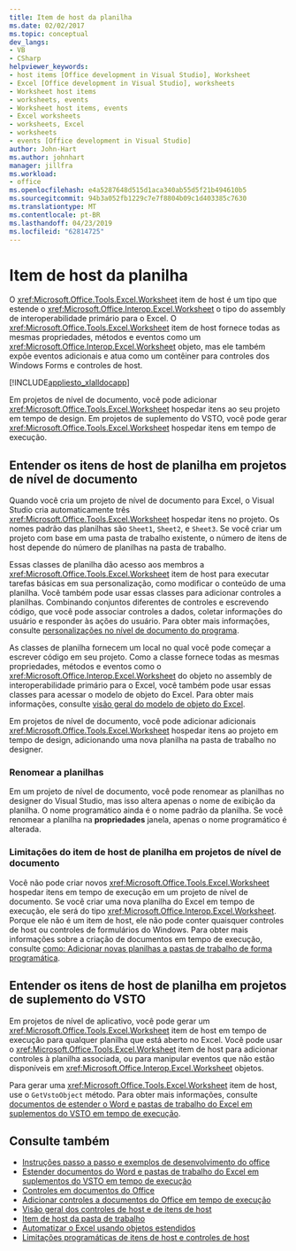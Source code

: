 ```yaml
---
title: Item de host da planilha
ms.date: 02/02/2017
ms.topic: conceptual
dev_langs:
- VB
- CSharp
helpviewer_keywords:
- host items [Office development in Visual Studio], Worksheet
- Excel [Office development in Visual Studio], worksheets
- Worksheet host items
- worksheets, events
- Worksheet host items, events
- Excel worksheets
- worksheets, Excel
- worksheets
- events [Office development in Visual Studio]
author: John-Hart
ms.author: johnhart
manager: jillfra
ms.workload:
- office
ms.openlocfilehash: e4a5287648d515d1aca340ab55d5f21b494610b5
ms.sourcegitcommit: 94b3a052fb1229c7e7f8804b09c1d403385c7630
ms.translationtype: MT
ms.contentlocale: pt-BR
ms.lasthandoff: 04/23/2019
ms.locfileid: "62814725"
---
```

# <a name="worksheet-host-item"></a>Item de host da planilha
  O <xref:Microsoft.Office.Tools.Excel.Worksheet> item de host é um tipo que estende o <xref:Microsoft.Office.Interop.Excel.Worksheet> o tipo do assembly de interoperabilidade primário para o Excel. O <xref:Microsoft.Office.Tools.Excel.Worksheet> item de host fornece todas as mesmas propriedades, métodos e eventos como um <xref:Microsoft.Office.Interop.Excel.Worksheet> objeto, mas ele também expõe eventos adicionais e atua como um contêiner para controles dos Windows Forms e controles de host.

 [!INCLUDE[appliesto_xlalldocapp](../vsto/includes/appliesto-xlalldocapp-md.md)]

 Em projetos de nível de documento, você pode adicionar <xref:Microsoft.Office.Tools.Excel.Worksheet> hospedar itens ao seu projeto em tempo de design. Em projetos de suplemento do VSTO, você pode gerar <xref:Microsoft.Office.Tools.Excel.Worksheet> hospedar itens em tempo de execução.

## <a name="understand-worksheet-host-items-in-document-level-projects"></a>Entender os itens de host de planilha em projetos de nível de documento
 Quando você cria um projeto de nível de documento para Excel, o Visual Studio cria automaticamente três <xref:Microsoft.Office.Tools.Excel.Worksheet> hospedar itens no projeto. Os nomes padrão das planilhas são `Sheet1`, `Sheet2`, e `Sheet3`. Se você criar um projeto com base em uma pasta de trabalho existente, o número de itens de host depende do número de planilhas na pasta de trabalho.

 Essas classes de planilha dão acesso aos membros a <xref:Microsoft.Office.Tools.Excel.Worksheet> item de host para executar tarefas básicas em sua personalização, como modificar o conteúdo de uma planilha. Você também pode usar essas classes para adicionar controles a planilhas. Combinando conjuntos diferentes de controles e escrevendo código, que você pode associar controles a dados, coletar informações do usuário e responder às ações do usuário. Para obter mais informações, consulte [personalizações no nível de documento do programa](../vsto/programming-document-level-customizations.md).

 As classes de planilha fornecem um local no qual você pode começar a escrever código em seu projeto. Como a classe fornece todas as mesmas propriedades, métodos e eventos como o <xref:Microsoft.Office.Interop.Excel.Worksheet> do objeto no assembly de interoperabilidade primário para o Excel, você também pode usar essas classes para acessar o modelo de objeto do Excel. Para obter mais informações, consulte [visão geral do modelo de objeto do Excel](../vsto/excel-object-model-overview.md).

 Em projetos de nível de documento, você pode adicionar adicionais <xref:Microsoft.Office.Tools.Excel.Worksheet> hospedar itens ao projeto em tempo de design, adicionando uma nova planilha na pasta de trabalho no designer.

### <a name="rename-worksheets"></a>Renomear a planilhas
 Em um projeto de nível de documento, você pode renomear as planilhas no designer do Visual Studio, mas isso altera apenas o nome de exibição da planilha. O nome programático ainda é o nome padrão da planilha. Se você renomear a planilha na **propriedades** janela, apenas o nome programático é alterada.

### <a name="limitations-of-the-worksheet-host-item-in-document-level-projects"></a>Limitações do item de host de planilha em projetos de nível de documento
 Você não pode criar novos <xref:Microsoft.Office.Tools.Excel.Worksheet> hospedar itens em tempo de execução em um projeto de nível de documento. Se você criar uma nova planilha do Excel em tempo de execução, ele será do tipo <xref:Microsoft.Office.Interop.Excel.Worksheet>. Porque ele não é um item de host, ele não pode conter quaisquer controles de host ou controles de formulários do Windows. Para obter mais informações sobre a criação de documentos em tempo de execução, consulte [como: Adicionar novas planilhas a pastas de trabalho de forma programática](../vsto/how-to-programmatically-add-new-worksheets-to-workbooks.md).

## <a name="understand-worksheet-host-items-in-vsto-add-in-projects"></a>Entender os itens de host de planilha em projetos de suplemento do VSTO
 Em projetos de nível de aplicativo, você pode gerar um <xref:Microsoft.Office.Tools.Excel.Worksheet> item de host em tempo de execução para qualquer planilha que está aberto no Excel. Você pode usar o <xref:Microsoft.Office.Tools.Excel.Worksheet> item de host para adicionar controles à planilha associada, ou para manipular eventos que não estão disponíveis em <xref:Microsoft.Office.Interop.Excel.Worksheet> objetos.

 Para gerar uma <xref:Microsoft.Office.Tools.Excel.Worksheet> item de host, use o `GetVstoObject` método. Para obter mais informações, consulte [documentos de estender o Word e pastas de trabalho do Excel em suplementos do VSTO em tempo de execução](../vsto/extending-word-documents-and-excel-workbooks-in-vsto-add-ins-at-run-time.md).

## <a name="see-also"></a>Consulte também
- [Instruções passo a passo e exemplos de desenvolvimento do office](../vsto/office-development-samples-and-walkthroughs.md)
- [Estender documentos do Word e pastas de trabalho do Excel em suplementos do VSTO em tempo de execução](../vsto/extending-word-documents-and-excel-workbooks-in-vsto-add-ins-at-run-time.md)
- [Controles em documentos do Office](../vsto/controls-on-office-documents.md)
- [Adicionar controles a documentos do Office em tempo de execução](../vsto/adding-controls-to-office-documents-at-run-time.md)
- [Visão geral dos controles de host e de itens de host](../vsto/host-items-and-host-controls-overview.md)
- [Item de host da pasta de trabalho](../vsto/workbook-host-item.md)
- [Automatizar o Excel usando objetos estendidos](../vsto/automating-excel-by-using-extended-objects.md)
- [Limitações programáticas de itens de host e controles de host](../vsto/programmatic-limitations-of-host-items-and-host-controls.md)
